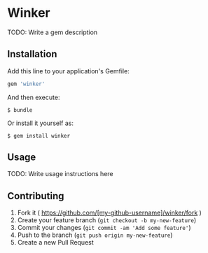 # Winker

TODO: Write a gem description

## Installation

Add this line to your application's Gemfile:

```ruby
gem 'winker'
```

And then execute:

    $ bundle

Or install it yourself as:

    $ gem install winker

## Usage

TODO: Write usage instructions here

## Contributing

1. Fork it ( https://github.com/[my-github-username]/winker/fork )
2. Create your feature branch (`git checkout -b my-new-feature`)
3. Commit your changes (`git commit -am 'Add some feature'`)
4. Push to the branch (`git push origin my-new-feature`)
5. Create a new Pull Request
